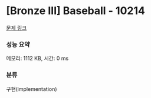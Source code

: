 # [Bronze III] Baseball - 10214 

[문제 링크](https://www.acmicpc.net/problem/10214) 

### 성능 요약

메모리: 1112 KB, 시간: 0 ms

### 분류

구현(implementation)

